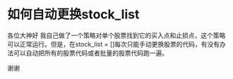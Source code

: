# 如何自动更换stock_list

各位大神好
我自己做了一个策略对单个股票找到它的买入点和止损点，这个策略可以正常运行。但是，在stock_list = []每次只能手动更换股票的代码，有没有办法可以自动把所有的股票代码或者批量的股票代码跑一遍。

谢谢